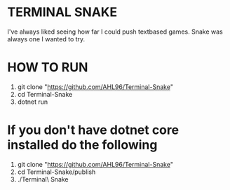 # TERMINAL SNAKE

I've always liked seeing how far I could push textbased games. Snake was always one I wanted to try.

# HOW TO RUN
1. git clone "https://github.com/AHL96/Terminal-Snake"
2. cd Terminal-Snake
3. dotnet run

# If you don't have dotnet core installed do the following
1. git clone "https://github.com/AHL96/Terminal-Snake"
2. cd Terminal-Snake/publish
3. ./Terminal\ Snake

